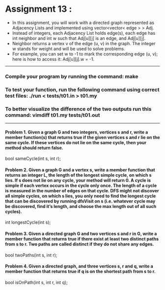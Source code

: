 # Assignment 13 : 

- In this assignment, you will work with a directed graph represented as Adjacency Lists and implemented using vector<vector< edge > > Adj.
- Instead of integers, each Adjacency List holds edge(s), each edge has int neighbor and int w such that Adj[u][j] is an edge, and Adj[u][j].
- Neighbor returns a vertex v of the edge (u, v) in the graph. The integer w stands for weight and will be used to solve problems. 
- For example, you can set w to -1 to mark the corresponding edge (u, v); here is how to access it: Adj[u][j].w = -1.

----------------------------------------------------------------------------------
### Compile your program by running the command: make
### To test your function, run the following command using correct test files: ./run < tests/t01.in > t01.my
### To better visualize the difference of the two outputs run this command: vimdiff t01.my tests/t01.out
----------------------------------------------------------------------------------

#### Problem 1. Given a graph G and two integers, vertices s and r, write a member function(s) that returns true if the given vertices s and r lie on the same cycle. If these vertices do not lie on the same cycle, then your method should return false.

bool sameCycle(int s, int r);

#### Problem 2. Given a graph G and a vertex s, write a member function that returns an integer L, the length of the longest simple cycle, on which s lies. If s does not lie on any cycle, your method will return 0. A cycle is simple if each vertex occurs in the cycle only once. The length of a cycle is measured in the number of edges on that cycle. DFS might not discover all simple cycles, on which s lies, you only need to find the longest cycle that can be discovered by running dfsVisit on s (i.e. whatever cycle may be discovered, find it’s length, and choose the max length out of all such cycles).

int longestCycle(int s);

#### Problem 3. Given a directed graph G and two vertices s and r in G, write a member function that returns true if there exist at least two distinct paths from s to r. Two paths are called distinct if they do not share any edges.

bool twoPaths(int s, int r);

#### Problem 4. Given a directed graph, and three vertices s, r and q, write a member function that returns true if q is on the shortest path from s to r.

bool isOnPath(int s, int r, int q);





